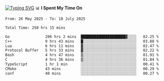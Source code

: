 <a href="https://git.io/typing-svg"><img src="https://readme-typing-svg.demolab.com?font=Fira+Code&weight=700&size=35&pause=2000&center=true&random=false&width=1000&height=250&lines=%F0%9D%98%9B%F0%9D%98%A9%F0%9D%98%A6+%F0%9D%98%AD%F0%9D%98%AA%F0%9D%98%A7%F0%9D%98%A6+%F0%9D%98%B0%F0%9D%98%A7+%F0%9D%98%B5%F0%9D%98%A9%F0%9D%98%AA%F0%9D%98%B4+%F0%9D%98%B8%F0%9D%98%B0%F0%9D%98%B3%F0%9D%98%AD%F0%9D%98%A5+%F0%9D%98%AA%F0%9D%98%B4+%F0%9D%98%B0%F0%9D%98%AF%F0%9D%98%AD%F0%9D%98%BA+%F0%9D%98%B5%F0%9D%98%A9%F0%9D%98%A6+%F0%9D%98%A6%F0%9D%98%AF%F0%9D%98%AB%F0%9D%98%B0%F0%9D%98%BA%F0%9D%98%AE%F0%9D%98%A6%F0%9D%98%AF%F0%9D%98%B5+%F0%9D%98%B0%F0%9D%98%A7+%F0%9D%98%A5%F0%9D%98%A6%F0%9D%98%A4%F0%9D%98%A6%F0%9D%98%B1%F0%9D%98%B5%F0%9D%98%AA%F0%9D%98%B0%F0%9D%98%AF" alt="Typing SVG" /></a>
📊 **I Spent My Time On** 

<!--START_SECTION:waka-->

```txt
From: 26 May 2025 - To: 18 July 2025

Total Time: 250 hrs 15 mins

Go                206 hrs 2 mins  ████████████████████▓░░░░   82.25 %
C++               9 hrs 43 mins   █░░░░░░░░░░░░░░░░░░░░░░░░   03.88 %
Lua               6 hrs 11 mins   ▓░░░░░░░░░░░░░░░░░░░░░░░░   02.47 %
Protocol Buffer   5 hrs 33 mins   ▓░░░░░░░░░░░░░░░░░░░░░░░░   02.22 %
Bash              4 hrs 47 mins   ▒░░░░░░░░░░░░░░░░░░░░░░░░   01.91 %
C                 4 hrs 36 mins   ▒░░░░░░░░░░░░░░░░░░░░░░░░   01.84 %
TypeScript        1 hr 1 min      ░░░░░░░░░░░░░░░░░░░░░░░░░   00.41 %
CMake             43 mins         ░░░░░░░░░░░░░░░░░░░░░░░░░   00.29 %
conf              40 mins         ░░░░░░░░░░░░░░░░░░░░░░░░░   00.27 %
```

<!--END_SECTION:waka-->
